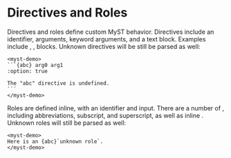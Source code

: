 # Directives and Roles

Directives and roles define custom MyST behavior. Directives include an identifier, arguments, keyword arguments, and a text block. Examples include [](admonitions), [](figures), [](math) blocks. Unknown directives will be still be parsed as well:

````{raw} html
<myst-demo>
```{abc} arg0 arg1
:option: true

The "abc" directive is undefined.
```
</myst-demo>
````

Roles are defined inline, with an identifier and input. There are a number of [](roles), including abbreviations, subscript, and superscript, as well as inline [](math). Unknown roles will still be parsed as well:

```{raw} html
<myst-demo>
Here is an {abc}`unknown role`.
</myst-demo>
```
